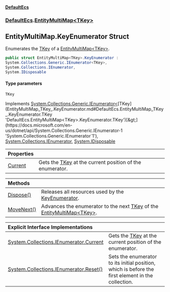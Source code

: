 #### [DefaultEcs](DefaultEcs.md 'DefaultEcs')
### [DefaultEcs](DefaultEcs.md#DefaultEcs 'DefaultEcs').[EntityMultiMap&lt;TKey&gt;](EntityMultiMap_TKey_.md 'DefaultEcs.EntityMultiMap<TKey>')

## EntityMultiMap<TKey>.KeyEnumerator Struct

Enumerates the [TKey](EntityMultiMap_TKey_.KeyEnumerator.md#DefaultEcs.EntityMultiMap_TKey_.KeyEnumerator.TKey 'DefaultEcs.EntityMultiMap<TKey>.KeyEnumerator.TKey') of a [EntityMultiMap&lt;TKey&gt;](EntityMultiMap_TKey_.md 'DefaultEcs.EntityMultiMap<TKey>').

```csharp
public struct EntityMultiMap<TKey>.KeyEnumerator :
System.Collections.Generic.IEnumerator<TKey>,
System.Collections.IEnumerator,
System.IDisposable
```
#### Type parameters

<a name='DefaultEcs.EntityMultiMap_TKey_.KeyEnumerator.TKey'></a>

`TKey`

Implements [System.Collections.Generic.IEnumerator&lt;](https://docs.microsoft.com/en-us/dotnet/api/System.Collections.Generic.IEnumerator-1 'System.Collections.Generic.IEnumerator`1')[TKey](EntityMultiMap_TKey_.KeyEnumerator.md#DefaultEcs.EntityMultiMap_TKey_.KeyEnumerator.TKey 'DefaultEcs.EntityMultiMap<TKey>.KeyEnumerator.TKey')[&gt;](https://docs.microsoft.com/en-us/dotnet/api/System.Collections.Generic.IEnumerator-1 'System.Collections.Generic.IEnumerator`1'), [System.Collections.IEnumerator](https://docs.microsoft.com/en-us/dotnet/api/System.Collections.IEnumerator 'System.Collections.IEnumerator'), [System.IDisposable](https://docs.microsoft.com/en-us/dotnet/api/System.IDisposable 'System.IDisposable')

| Properties | |
| :--- | :--- |
| [Current](EntityMultiMap_TKey_.KeyEnumerator.Current.md 'DefaultEcs.EntityMultiMap<TKey>.KeyEnumerator.Current') | Gets the [TKey](EntityMultiMap_TKey_.KeyEnumerator.md#DefaultEcs.EntityMultiMap_TKey_.KeyEnumerator.TKey 'DefaultEcs.EntityMultiMap<TKey>.KeyEnumerator.TKey') at the current position of the enumerator. |

| Methods | |
| :--- | :--- |
| [Dispose()](EntityMultiMap_TKey_.KeyEnumerator.Dispose().md 'DefaultEcs.EntityMultiMap<TKey>.KeyEnumerator.Dispose()') | Releases all resources used by the [KeyEnumerator](EntityMultiMap_TKey_.KeyEnumerator.md 'DefaultEcs.EntityMultiMap<TKey>.KeyEnumerator'). |
| [MoveNext()](EntityMultiMap_TKey_.KeyEnumerator.MoveNext().md 'DefaultEcs.EntityMultiMap<TKey>.KeyEnumerator.MoveNext()') | Advances the enumerator to the next [TKey](EntityMultiMap_TKey_.KeyEnumerator.md#DefaultEcs.EntityMultiMap_TKey_.KeyEnumerator.TKey 'DefaultEcs.EntityMultiMap<TKey>.KeyEnumerator.TKey') of the [EntityMultiMap&lt;TKey&gt;](EntityMultiMap_TKey_.md 'DefaultEcs.EntityMultiMap<TKey>'). |

| Explicit Interface Implementations | |
| :--- | :--- |
| [System.Collections.IEnumerator.Current](EntityMultiMap_TKey_.KeyEnumerator.System.Collections.IEnumerator.Current.md 'DefaultEcs.EntityMultiMap<TKey>.KeyEnumerator.System.Collections.IEnumerator.Current') | Gets the [TKey](EntityMultiMap_TKey_.KeyEnumerator.md#DefaultEcs.EntityMultiMap_TKey_.KeyEnumerator.TKey 'DefaultEcs.EntityMultiMap<TKey>.KeyEnumerator.TKey') at the current position of the enumerator. |
| [System.Collections.IEnumerator.Reset()](EntityMultiMap_TKey_.KeyEnumerator.System.Collections.IEnumerator.Reset().md 'DefaultEcs.EntityMultiMap<TKey>.KeyEnumerator.System.Collections.IEnumerator.Reset()') | Sets the enumerator to its initial position, which is before the first element in the collection. |
